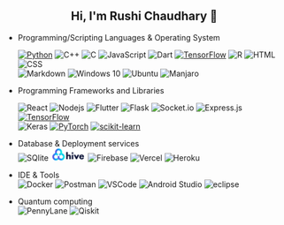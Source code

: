 <center><h2> Hi, I'm Rushi Chaudhary  👋</h2> </center>




- Programming/Scripting Languages & Operating System

     <a href="https://www.python.org/" target="_blank"><img alt="Python" height="23px" src="https://img.shields.io/badge/python-%2314354C.svg?style=for-the-badge&logo=python&logoColor=white" /></a>
     <img alt="C++" height="23px" src="https://img.shields.io/badge/c++-%2300599C.svg?style=for-the-badge&logo=c%2B%2B&logoColor=white"/>
     <img alt="C" height="23px" src="https://img.shields.io/badge/c-%2300599C.svg?style=for-the-badge&logo=c&logoColor=white"/>
     <img alt="JavaScript" height="23px" src="https://img.shields.io/badge/javascript-%23323330.svg?style=for-the-badge&logo=javascript&logoColor=%23F7DF1E"/>
     <img alt="Dart" height="23px" src ="https://img.shields.io/badge/DART-blue?style=for-the-badge&logo=dart"/>
     <a href="GraphQL" target="_blank"><img alt="TensorFlow" height="23px" src="https://img.shields.io/badge/GraphQL-%23FFCC33?style=for-the-badge&logo=graphql&logoColor=6e40c9" /></a>
      <img alt="R" height="23px" src="https://img.shields.io/badge/R-%23276DC3?style=for-the-badge&logo=r&logoColor=black" /></a>
     <img alt="HTML" height="23px" src ="https://img.shields.io/badge/html5-%23E34F26.svg?style=for-the-badge&logo=html5&logoColor=white"/>
     <img alt="CSS" height="23px" src ="https://img.shields.io/badge/CSS-blue?style=for-the-badge&logo=CSS3"/>
       <br>
    <img alt="Markdown" height="23px" src="https://img.shields.io/badge/markdown-%23000000.svg?style=for-the-badge&logo=markdown&logoColor=white"/>
    <img alt="Windows 10" height="23px" src="https://img.shields.io/badge/Windows-0078D6?style=for-the-badge&logo=windows&logoColor=white" />
    <img alt="Ubuntu" height="23px" src="https://img.shields.io/badge/Ubuntu-E95420?style=for-the-badge&logo=ubuntu&logoColor=white" />
    <img alt="Manjaro" height="23px" src="https://img.shields.io/badge/manjaro-blue?style=for-the-badge&logo=manjaro" />


    
- Programming Frameworks and Libraries

    <img alt="React" height="23px" src="https://img.shields.io/badge/React-blue?style=for-the-badge&logo=react" />
    <img alt="Nodejs" height="23px" src="https://img.shields.io/badge/Node.js-green?style=for-the-badge&logo=node.js" />
    <img alt="Flutter" height="23px" src="https://img.shields.io/badge/Flutter-red?style=for-the-badge&logo=flutter&logoColor=blue" />
    <img alt="Flask" height="23px" src="https://img.shields.io/badge/Flask-black?style=for-the-badge&logo=flask" />
    <img alt="Socket.io" height="23px" src="https://img.shields.io/badge/Socket.io-%23e0e0e0?style=for-the-badge&logo=socket.io&logoColor=black" />
    <img alt="Express.js" height="23px" src="https://img.shields.io/badge/Express.js-%2347A447?style=for-the-badge&logo=express&logoColor=black" />
    <a href="TenserFlow" target="_blank"><img alt="TensorFlow" height="23px" src="https://img.shields.io/badge/TensorFlow-%23FF6F00.svg?style=for-the-badge&logo=TensorFlow&logoColor=white" /></a>
    <br>
    <img alt="Keras" height="23px" src="https://img.shields.io/badge/Keras-%23D00000.svg?style=for-the-badge&logo=Keras&logoColor=white" /></a>
    <a href="https://pytorch.org/" target="_blank"><img alt="PyTorch" height="23px" src="https://img.shields.io/badge/PyTorch-%23EE4C2C.svg?style=for-the-badge&logo=PyTorch&logoColor=white" /></a>
    <a href="https://scikit-learn.org/stable/" target="_blank"><img alt="scikit-learn" height="23px" src="https://img.shields.io/badge/scikit--learn-%23F7931E.svg?style=for-the-badge&logo=scikit-learn&logoColor=white" /></a>


    
- Database & Deployment services<br>
  <img alt="SQlite" height="23px" src="https://img.shields.io/badge/SQlite-%23A9A9A9?style=for-the-badge&logo=sqlite&logoColor=6e40c9" />
  <img alt="" height="23px" src="https://raw.githubusercontent.com/hivedb/hive/master/.github/logo_transparent.svg?sanitize=true" />
  <img alt="Firebase" height="23px" src="https://img.shields.io/badge/firebase-black?style=for-the-badge&logo=firebase&logoColor=FFA000" />
  <img alt="Vercel" height="23px" src="https://img.shields.io/badge/vercel-%230070F3?style=for-the-badge&logo=vercel&logoColor=black" />
  <img alt="Heroku" height="23px" src="https://img.shields.io/badge/Heroku-white?style=for-the-badge&logo=heroku&logoColor=79589F" />



  
- IDE & Tools<br>
      <img alt="Docker" height="23px" src="https://img.shields.io/badge/Docker-blue?style=for-the-badge&logo=Docker&logoColor=%230DB7ED" />
      <img alt="Postman" height="23px" src="https://img.shields.io/badge/Postman-green?style=for-the-badge&logo=postman&logoColor=%23FF6C37" />
      <img alt="VSCode" height="23px" src="https://img.shields.io/badge/vscode-white?style=for-the-badge&logo=visualstudiocode&logoColor=%23007ACC" />
      <img alt="Android Studio" height="23px" src="https://img.shields.io/badge/Android%20Studio-black?style=for-the-badge&logo=android%20studio&logoColor=%233DDC84" />
      <img alt="eclipse" height="23px" src="https://img.shields.io/badge/eclipse-red?style=for-the-badge&logo=eclipse&logoColor=%236A0DAD" />



- Quantum computing<br>
       <img alt="PennyLane" height="23px" src="https://img.shields.io/badge/PennyLane-%23c7e1be.svg?style=for-the-badge&logo=data%3Aimage%2Fpng%3Bbase64%2CiVBORw0KGgoAAAANSUhEUgAAAGQAAABkCAMAAABHPGVmAAAANlBMVEVHcEwAAAAAAAAAAAAAAAAAAAAAAAAAAAAAAAAAAAAAAAAAAAAAAAAAAAAAAAAAAAAAAAAAAADAR2LVAAAAEXRSTlMALeiqBZi59R0QiXjbyT9SagNRzucAAAP3SURBVHjarJeHgqMwEENtcO%2F5%2F4%2B9hpzimIucZe62LzxrpBmygivlSgt73uztX20p76EVp8Rl5Uvc03Yby25pj8VfQqg629tp2ax%2FylEyTAkDJ0r1PaLs242qTRf1LeJJBNzWIf6poPec7KucvXzBkNo%2B3SLtsUrn1T%2F63zfvZA0mvaiRq3bH7annoTo1D3bVT4pSW4pAMU8HrP7%2F6XsyzvBiVLtflqJkIpjuR2pkAJx%2BIBx5yR1jNXWJzMtOIid8y0o%2Fk1nLpKr9cPnjhXWDjLC8LFyAmFQ5Bn5vsWrCCSvDQF%2BXS5rPZyxg6K%2F3qttBOfVFQi3s%2BKq8hvvy5BQZDCXEzylmelKlGQZP0bP7NMIPjnL4Ytup6eZ7xtj3JN%2Fwpv%2FggkKC9vHA8ZBYxRWlqkXDZuwgrimEKLnhm7QhvC3Docshr4jL6mjYJp%2BEHKHTb4nTQXKvCHRV04ZpNQhJcrIus%2BQWlm0DRW6Q8kqN0yBmyTAmwQxw5QWa3CikrzqGMZj8ftc4j2%2FZOoVh3JqYSsG3fUb3hlLNdgrB0H56SIyFOmzfleApDAOZxVyE84XyTuEZ3dTYuwWDeC0MQ7kjnh5DgkFc1OJPGSjdzcbDCt0612LcMgO3brAH3ZrWSOEZGBXd96VBtngtBEOoDFPKhknkKQRjMKVaWLJEcQwDptiKKZFijRIpBpIbxQffQYkDRRqGcXe%2Be%2FOhRoozBEP49O8akRCuRYpy%2BTNDqH%2BCs4Ag1ErH4kdGH0JhKcighS1kWIwPLFbLOiQKqlYpgFgegvHgKSMk0H8ULFLQLt74zuApHYIIrzJAYSOMYVxkgMIOI9YKz9B8xvpaYRbk%2BPzgKX1BYtXzDGoqh1Vf8TqCZwjxu1a7QG4ghqEwvGCQHb7%2FYcty8c9o%2BuLBQuJveUWg8EsLX79ssEKvXw4k2Igqza8qCInIYIXPOwZ3bLDCwR2HqWxEld3DVA642QgqdvQEhVMHNoLK9ctrBJMgNEDhJIjTOTJAgdu9NE5M2Qgr2a8tTrEDBiiwav5zVy5ssILFAih7XCIGKeln2QMKOFbYYIWXPG9%2Btf1QKhuoQCmKimrtwk03VqiohuVBNkiB8qBS6ATl8v7bVS%2FZsuIl20TFZ9OVUXzWy%2BisFD%2F0ekOAFVhHaW2AUprYpAkoJ5vXbure07xMb5zdXyHpLUBQHt7MpHel3pZdRlt284qizWww98C%2BiK3ytqSAojT9j6%2FNB1CE8QX7Or6wr%2B9sRNEHMVC5P1LSx0jJAiMl3jXifVGHY7b844ofym7zxnzSp5IeNLD015dd2VZ99KrT6JXvy8mEIbLbdtqvQ8B92c7L%2F8bhanAcrvXt9Xn%2BDI1Po518%2FhRGAAAAAElFTkSuQmCC&logoColor=black" /></a>
      <img alt="Qiskit" height="23px" src="https://img.shields.io/badge/qiskit-white?style=for-the-badge&logo=qiskit&logoColor=%2300BFFF" />

<!--
**RC1092/RC1092** is a ✨ _special_ ✨ repository because its `README.md` (this file) appears on your GitHub profile.

Here are some ideas to get you started:
this is a test repository this is  main branch
- 🔭 I’m currently working on ...
- 🌱 I’m currently learning ...
- 👯 I’m looking to collaborate on ...
- 🤔 I’m looking for help with ...
- 💬 Ask me about ...
- 📫 How to reach me: ...
- 😄 Pronouns: ...
- ⚡ Fun fact: ...
-->
